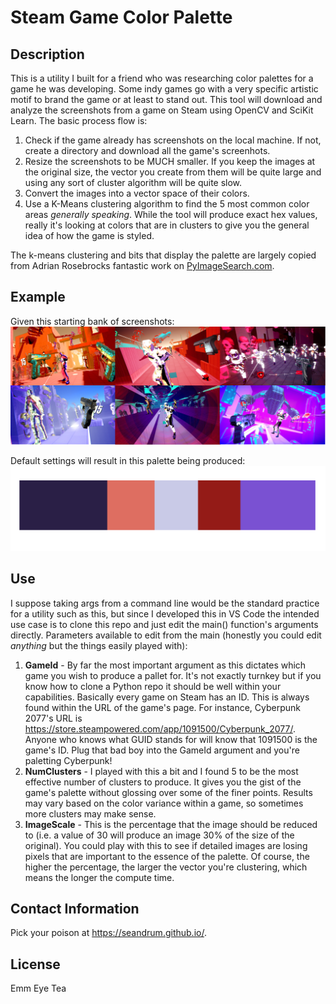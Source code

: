 # Steam Game Color Palette
## Description

This is a utility I built for a friend who was researching color palettes for a game he was developing. Some indy games go with a very specific artistic motif to brand the game or at least to stand out. This tool will download and analyze the screenshots from a game on Steam using OpenCV and SciKit Learn. The basic process flow is:

1. Check if the game already has screenshots on the local machine. If not, create a directory and download all the game's screenhots.
2. Resize the screenshots to be MUCH smaller. If you keep the images at the original size, the vector you create from them will be quite large and using any sort of cluster algorithm will be quite slow.
3. Convert the images into a vector space of their colors.
4. Use a K-Means clustering algorithm to find the 5 most common color areas *generally speaking*. While the tool will produce exact hex values, really it's looking at colors that are in clusters to give you the general idea of how the game is styled. 

The k-means clustering and bits that display the palette are largely copied from Adrian Rosebrocks fantastic work on [PyImageSearch.com](https://www.pyimagesearch.com/2014/05/26/opencv-python-k-means-color-clustering/).

## Example

Given this starting bank of screenshots:
![Starting Screenshots](https://github.com/SeanDrum/game-color-palette/blob/master/starting-screenshots.png)

Default settings will result in this palette being produced:
![Resulting Palette](https://github.com/SeanDrum/game-color-palette/blob/master/palette-example.PNG?raw=true)

## Use 

I suppose taking args from a command line would be the standard practice for a utility such as this, but since I developed this in VS Code the intended use case is to clone this repo and just edit the main() function's arguments directly. Parameters available to edit from the main (honestly you could edit *anything* but the things easily played with):

1. **GameId** - By far the most important argument as this dictates which game you wish to produce a pallet for. It's not exactly turnkey but if you know how to clone a Python repo it should be well within your capabilities. Basically every game on Steam has an ID. This is always found within the URL of the game's page. For instance, Cyberpunk 2077's URL is https://store.steampowered.com/app/1091500/Cyberpunk_2077/. Anyone who knows what GUID stands for will know that 1091500 is the game's ID. Plug that bad boy into the GameId argument and you're paletting Cyberpunk!
2. **NumClusters** - I played with this a bit and I found 5 to be the most effective number of clusters to produce. It gives you the gist of the game's palette without glossing over some of the finer points. Results may vary based on the color variance within a game, so sometimes more clusters may make sense.
3. **ImageScale** - This is the percentage that the image should be reduced to (i.e. a value of 30 will produce an image 30% of the size of the original). You could play with this to see if detailed images are losing pixels that are important to the essence of the palette. Of course, the higher the percentage, the larger the vector you're clustering, which means the longer the compute time. 

## Contact Information

Pick your poison at https://seandrum.github.io/.

## License

Emm Eye Tea